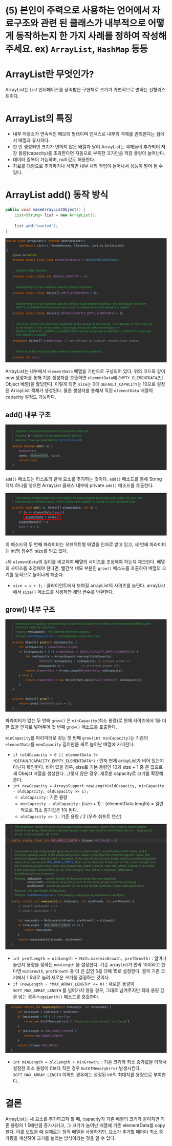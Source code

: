 # (5) 본인이 주력으로 사용하는 언어에서 자료구조와 관련 된 클래스가 내부적으로 어떻게 동작하는지 한 가지 사례를 정하여 작성해주세요. ex) `ArrayList`, `HashMap` 등등

# ArrayList란 무엇인가?

ArrayList는 List 인터페이스를 상속받은 구현체로 크기가 가변적으로 변하는 선형리스트이다.

# ArrayList의 특징

- 내부 저장소가 연속적인 메모리 형태이며 인덱스로 내부의 객체를 관리한다는 점에서 배열과 유사하다.
- 한 번 생성되면 크기가 변하지 않은 배열과 달리 ArrayList는 객체들이 추가되어 저장 용량(capacity)를 초과한다면 자동으로 부족한 크기만큼 저장 용량이 늘어난다.
- 데이터 중복이 가능하며, null 값도 허용한다.
- 자료를 대량으로 추가하거나 삭하면 내부 처리 작업이 늘어나서 성능이 떨어 질 수 있다.

# ArrayList add() 동작 방식

```java
public void makeArrayListObject() {
	List<String> list = new ArrayList();
	
	list.add("wanted");
}
```

![img_3.png](img/img_3.png)

ArrayList는 내부에서 `elementData` 배열을 기반으로 구성되어 있다. 위의 코드와 같이 new 생성자를 통해 기본 생성자를 호출하면 `elementData`에 `EMPTY_ELEMENTDATA`(빈 Object 배열)을 할당한다. 이렇게 되면 `size`는 0에 `DEFAULT_CAPACITY`는 10으로 설정된 ArrayList 객체가 생성된다. 물론 생성자를 통해서 직접 `elementData` 배열의 capacity 설정도 가능하다.

## add() 내부 구조

![img_4.png](img/img_4.png)

`add()` 메소드는 리스트의 끝에 요소를 추가하는 것이다. `add()` 메소드를 통해 String 객체 하나를 넣으면 ArrayList 클래스 내부에 private `add()` 메소드를 호출한다.

![img_5.png](img/img_5.png)

이 메소드의 두 번째 파라미터는 오브젝트형 배열을 인자로 받고 있고, 세 번째 파라미터는 int형 정수인 size를 받고 있다.

`s`와 `elementData`의 길이를 비교하여 배열의 사이즈를 조정해야 하는지 체크한다. 배열의 사이즈를 조정해야 한다면, 빨간색 네모 부분인 `grow()` 메소드를 호출하여 배열의 크기를 동적으로 늘어나게 해준다.

- `size = s + 1;` : 클라이언트에서 보여질 arrayList의 사이즈를 늘린다. arrayList에서 `size()` 메소드를 사용하면 해당 변수를 반환한다.

## grow() 내부 구조

![img_6.png](img/img_6.png)

파라미터가 없는 두 번째 `grow()` 은 `minCapacity`(최소 용량)로 현재 사이즈에서 1을 더한 값을 인자로 넣어주어 첫 번째 `grow()` 메소드를 호출한다.

`minCapacity`를 파라미터로 갖는 첫 번째 `grow(int minCapacity)`는 기존의 `elemantData`를 `newCapacity` 길이만큼 새로 늘어난 배열에 카피한다.

- `if (oldCapacity > 0 || elementData != *DEFAULTCAPACITY_EMPTY_ELEMENTDATA*)` :  먼저 현재 arrayList가 비어 있는지 아닌지 확인한다. 비어 있을 경우, else로 기본 용량인 10과 size + 1 중 큰 값으로 새 Obejct 배열을 생성한다. 그렇지 않은 경우, 새로운 capacity로 크기를 확장해준다.
- `int newCapacity = ArraysSupport.newLength(oldCapacity, minCapacity - oldCapacity, oldCapacity >> 1);`
    - `oldCapacity` : 기존 용량
    - `minCapacity - oldCapacity` : (size + 1) - (elementData.length) = 일반적으로 최소 증가값은 1이 된다.
    - `oldCapacity >> 1` : 기존 용량 / 2 (우측 쉬프트 연산)

![img_7.png](img/img_7.png)

- `int prefLength = oldLength + Math.max(minGrowth, prefGrowth)` : 얼마나 늘린지 용량을 정하는 `newLength` 을 설정한다. 기존 arrayList가 만약 10이라고 한다면 `minGrowth`, `prefGrowth` 중 더 큰 값인 5를 더해 15로 설정한다. 결국 기존 크기에서 1.5배로 늘려 새로운 크기를 결정하는 것이다.
- `if (newLength - *MAX_ARRAY_LENGTH* <= 0)` : 새로운 용량이 `SOFT_MAX_ARRAY_LENGTH` 를 넘어가지 않을 경우, 그대로 넘겨주지만 최대 용량 값을 넘는 경우 `hugeLenth()` 메소드를 호출한다.

![img_8.png](img/img_8.png)

- `int minLength = oldLength + minGrowth;` : 기존 크기와 최소 증가값을 더해서 설정한 최소 용량이 0보다 작은 경우 `OutOfMemoryError` 발생시킨다. `SOFT_MAX_ARRAY_LENGTH` 이하인 경우에는 설정된 int의 최대치를 용량으로 부여한다.

# 결론

ArrayList는 새 요소를 추가하고자 할 때, capacity가 기존 배열의 크기가 같아지면 기존 용량의 1.5배만큼 증가시키고, 그 크기가 늘어난 배열에 기존 elementData를 copy한다. 이를 보았을 때 실제로는 정적 배열을 사용하지만, 요소가 추가할 때마다 최소 증가량을 계산하여 크기를 늘리는 방식이라는 것을 알 수 있다.